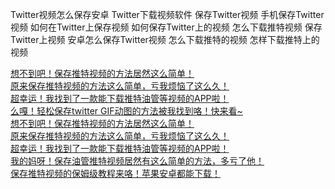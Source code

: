 Twitter视频怎么保存安卓
Twitter下载视频软件
保存Twitter视频
手机保存Twitter视频
如何在Twitter上保存视频
如何保存Twitter上的视频
怎么下载推特视频
保存Twitter上视频
安卓怎么保存Twitter视频
怎么下载推特的视频
怎样下载推特上的视频





[想不到吧！保存推特视频的方法居然这么简单！](m.youku.com/mid_video/id_XNjM4NzczNjk4OA==.html?scene=short&playMode=pugv&sharekey=e31fe696186cf26447403c211c25642d8 )<br>
[原来保存推特视频的方法这么简单，亏我烦恼了这么久！](m.youku.com/mid_video/id_XNjM5Njk2NTc3Ng==.html?scene=short&playMode=pugv&sharekey=6a2175252caa6af462aef17cf3ed4e2e4 )<br>
[超幸运！我找到了一款能下载推特油管等视频的APP啦！](m.youku.com/mid_video/id_XNjM5NDIwODI0MA==.html?scene=short&playMode=pugv&sharekey=7599c95dd767133b1e28a4ed6bcd952a8)<br>
[么嘎！轻松保存twitter GIF动图的方法被我找到咯！快来看~](m.youku.com/mid_video/id_XNjQXOTM2NTc0MA==.html?scene=short&playMode=pugv&sharekey=03ea836698e2e69dba0597ff63d8c82e7)<br>
[想不到吧！保存推特视频的方法居然这么简单！](m.v.qq.com/play/play.html?vid=p3545codumk&url_from=share&second_share=0&share_from=copy)<br>
[原来保存推特视频的方法这么简单，亏我烦恼了这么久！](m.v.qq.com/play/play.html?vid=p3549bXr7mc&url_from=share&second_share=0&share_from=copy)<br>
[超幸运！我找到了一款能下载推特油管等视频的APP啦！](m.v.qq.com/play/play.html?vid=m3551msmp18&url_from=share&second_share=0&share_from=copy)<br>
[我的妈呀！保存油管推特视频居然有这么简单的方法，多亏了他！](m.v.qq.com/play/play.html?vid=t3555ag0ze0&url_from=share&second_share=0&share_from=copy)<br>
[保存推特视频的保姆级教程来咯！苹果安卓都能下载！](m.v.qq.com/play/play.html?vid=y3557mcb2kj&url_from=share&second_share=0&share_from=copy)<br>
